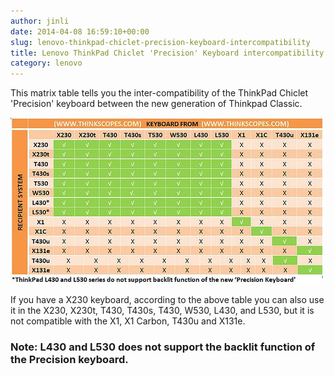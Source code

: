 ```yaml
---
author: jinli
date: 2014-04-08 16:59:10+00:00
slug: lenovo-thinkpad-chiclet-precision-keyboard-intercompatibility
title: Lenovo ThinkPad Chiclet 'Precision' Keyboard intercompatibility
category: lenovo
---
```

This matrix table tells you the inter-compatibility of the ThinkPad Chiclet 'Precision' keyboard between the new generation of Thinkpad Classic.

[![ThinkPad Classic Chiclet keyboard compatibility matrix](/assets/img/posts/thinkscopes/2014/04/8635133851_b843788241.jpg)](/assets/img/posts/thinkscopes/2014/04/8635133851_b843788241.jpg)

If you have a X230 keyboard, according to the above table you can also use it in the X230, X230t, T430, T430s, T430, W530, L430, and L530, but it is not compatible with the X1, X1 Carbon, T430u and X131e. 


### Note: L430 and L530 does not support the backlit function of the Precision keyboard.
